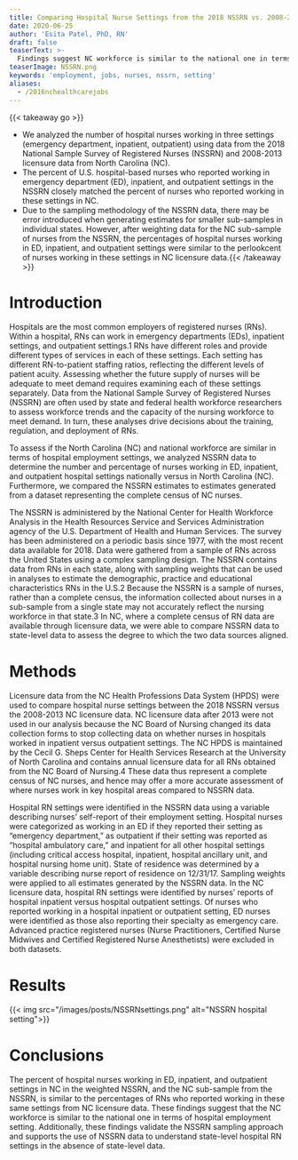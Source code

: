 ```yaml
---
title: Comparing Hospital Nurse Settings from the 2018 NSSRN vs. 2008-2013 North Carolina Licensure Data
date: 2020-06-25
author: 'Esita Patel, PhD, RN'
draft: false
teaserText: >-
  Findings suggest NC workforce is similar to the national one in terms of hospital employment setting.
teaserImage: NSSRN.png
keywords: 'employment, jobs, nurses, nssrn, setting'
aliases:
  - /2016nchealthcarejobs
---
```


{{< takeaway go >}}
* We analyzed the number of hospital nurses working in three settings (emergency department, inpatient, outpatient) using data from the 2018 National Sample Survey of Registered Nurses (NSSRN) and 2008-2013 licensure data from North Carolina (NC).
* The percent of U.S. hospital-based nurses who reported working in emergency department (ED), inpatient, and outpatient settings in the NSSRN closely matched the percent of nurses who reported working in these settings in NC.
*  Due to the sampling methodology of the NSSRN data, there may be error introduced when generating estimates for smaller sub-samples in individual states. However, after weighting data for the NC sub-sample of nurses from the NSSRN, the percentages of hospital nurses working in ED, inpatient, and outpatient settings were similar to the perlookcent of nurses working in these settings in NC licensure data.{{< /takeaway >}}

# Introduction
Hospitals are the most common employers of registered nurses (RNs). Within a hospital, RNs can work in emergency departments (EDs), inpatient settings, and outpatient settings.1 RNs have different roles and provide different types of services in each of these settings. Each setting has different RN-to-patient staffing ratios, reflecting the different levels of patient acuity. Assessing whether the future supply of nurses will be adequate to meet demand requires examining each of these settings separately. Data from the National Sample Survey of Registered Nurses (NSSRN) are often used by state and federal health workforce researchers to assess workforce trends and the capacity of the nursing workforce to meet demand.  In turn, these analyses drive decisions about the training, regulation, and deployment of RNs.

To assess if the North Carolina (NC) and national workforce are similar in terms of hospital employment settings, we analyzed NSSRN data to determine the number and percentage of nurses working in ED, inpatient, and outpatient hospital settings nationally versus in North Carolina (NC). Furthermore, we compared the NSSRN estimates to estimates generated from a dataset representing the complete census of NC nurses.

The NSSRN is administered by the National Center for Health Workforce Analysis in the Health Resources Service and Services Administration agency of the U.S. Department of Health and Human Services. The survey has been administered on a periodic basis since 1977, with the most recent data available for 2018. Data were gathered from a sample of RNs across the United States using a complex sampling design. The NSSRN contains data from RNs in each state, along with sampling weights that can be used in analyses to estimate the demographic, practice and educational characteristics RNs in the U.S.2 Because the NSSRN is a sample of nurses, rather than a complete census, the information collected about nurses in a sub-sample from a single state may not accurately reflect the nursing workforce in that state.3 In NC, where a complete census of  RN data are available through licensure data, we were able to compare NSSRN data to state-level data to assess the degree to which the two data sources aligned.

# Methods
Licensure data from the NC Health Professions Data System (HPDS) were used to compare hospital nurse settings between the 2018 NSSRN versus the 2008-2013 NC licensure data. NC licensure data after 2013 were not used in our analysis because the NC Board of Nursing changed its data collection forms to stop collecting data on whether nurses in hospitals worked in inpatient versus outpatient settings. The NC HPDS is maintained by the Cecil G. Sheps Center for Health Services Research at the University of North Carolina and contains annual licensure data for all RNs obtained from the NC Board of Nursing.4 These data thus represent a complete census of NC nurses, and hence may offer a more accurate assessment of where nurses work in key hospital areas compared to NSSRN data.

Hospital RN settings were identified in the NSSRN data using a variable describing nurses’ self-report of their employment setting. Hospital nurses were categorized as working in an ED if they reported their setting as “emergency department,” as outpatient if their setting was reported as “hospital ambulatory care,” and inpatient for all other hospital settings (including critical access hospital, inpatient, hospital ancillary unit, and hospital nursing home unit). State of residence was determined by a variable describing nurse report of residence on 12/31/17. Sampling weights were applied to all estimates generated by the NSSRN data. In the NC licensure data, hospital RN settings were identified by nurses’ reports of hospital inpatient versus hospital outpatient settings. Of nurses who reported working in a hospital inpatient or outpatient setting, ED nurses were identified as those also reporting their specialty as emergency care. Advanced practice registered nurses (Nurse Practitioners, Certified Nurse Midwives and Certified Registered Nurse Anesthetists) were excluded in both datasets.

# Results
{{< img src="/images/posts/NSSRNsettings.png" alt="NSSRN hospital setting">}}

# Conclusions
The percent of hospital nurses working in ED, inpatient, and outpatient settings in NC in the weighted NSSRN, and the NC sub-sample from the NSSRN, is similar to the percentages of RNs who reported working in these same settings from NC licensure data. These findings suggest that the NC workforce is similar to the national one in terms of hospital employment setting. Additionally, these findings validate the NSSRN sampling approach and supports the use of NSSRN data to understand state-level hospital RN settings in the absence of state-level data.    
